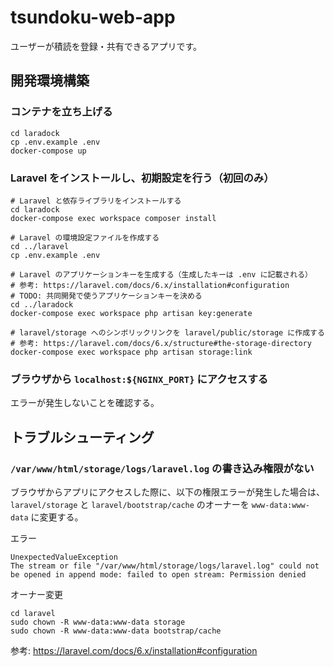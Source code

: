 # tsundoku-web-app
ユーザーが積読を登録・共有できるアプリです。

## 開発環境構築

### コンテナを立ち上げる
```
cd laradock
cp .env.example .env
docker-compose up
```

### Laravel をインストールし、初期設定を行う（初回のみ）
```
# Laravel と依存ライブラリをインストールする
cd laradock
docker-compose exec workspace composer install

# Laravel の環境設定ファイルを作成する
cd ../laravel
cp .env.example .env

# Laravel のアプリケーションキーを生成する（生成したキーは .env に記載される）
# 参考: https://laravel.com/docs/6.x/installation#configuration
# TODO: 共同開発で使うアプリケーションキーを決める
cd ../laradock
docker-compose exec workspace php artisan key:generate

# laravel/storage へのシンボリックリンクを laravel/public/storage に作成する
# 参考: https://laravel.com/docs/6.x/structure#the-storage-directory
docker-compose exec workspace php artisan storage:link
```

### ブラウザから `localhost:${NGINX_PORT}` にアクセスする
エラーが発生しないことを確認する。

## トラブルシューティング

### `/var/www/html/storage/logs/laravel.log` の書き込み権限がない
ブラウザからアプリにアクセスした際に、以下の権限エラーが発生した場合は、`laravel/storage` と `laravel/bootstrap/cache` のオーナーを `www-data:www-data` に変更する。

エラー
```
UnexpectedValueException
The stream or file "/var/www/html/storage/logs/laravel.log" could not be opened in append mode: failed to open stream: Permission denied
```

オーナー変更
```
cd laravel
sudo chown -R www-data:www-data storage
sudo chown -R www-data:www-data bootstrap/cache
```

参考: https://laravel.com/docs/6.x/installation#configuration
